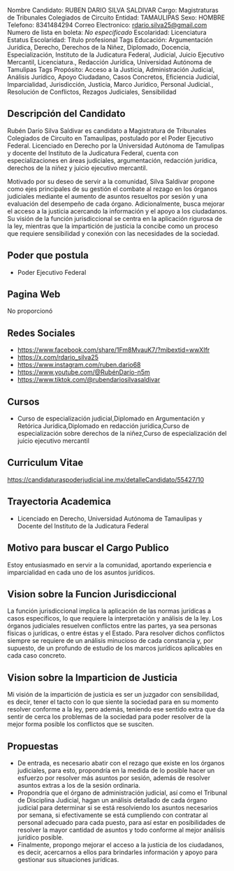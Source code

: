 Nombre Candidato: RUBEN DARIO SILVA SALDIVAR
Cargo: Magistraturas de Tribunales Colegiados de Circuito
Entidad: TAMAULIPAS
Sexo: HOMBRE
Telefono: 8341484294
Correo Electronico: rdario.silva25@gmail.com
Numero de lista en boleta: *No especificado*
Escolaridad: Licenciatura
Estatus Escolaridad: Título profesional
Tags Educación: Argumentación Jurídica, Derecho, Derechos de la Niñez, Diplomado, Docencia, Especialización, Instituto de la Judicatura Federal, Judicial, Juicio Ejecutivo Mercantil, Licenciatura., Redacción Jurídica, Universidad Autónoma de Tamulipas
Tags Propósito: Acceso a la Justicia, Administración Judicial, Análisis Jurídico, Apoyo Ciudadano, Casos Concretos, Eficiencia Judicial, Imparcialidad, Jurisdicción, Justicia, Marco Jurídico, Personal Judicial., Resolución de Conflictos, Rezagos Judiciales, Sensibilidad


## Descripción del Candidato 

Rubén Darío Silva Saldivar es candidato a Magistratura de Tribunales Colegiados de Circuito en Tamaulipas, postulado por el Poder Ejecutivo Federal. Licenciado en Derecho por la Universidad Autónoma de Tamulipas y docente del Instituto de la Judicatura Federal, cuenta con especializaciones en áreas judiciales, argumentación, redacción jurídica, derechos de la niñez y juicio ejecutivo mercantil.

Motivado por su deseo de servir a la comunidad, Silva Saldivar propone como ejes principales de su gestión el combate al rezago en los órganos judiciales mediante el aumento de asuntos resueltos por sesión y una evaluación del desempeño de cada órgano. Adicionalmente, busca mejorar el acceso a la justicia acercando la información y el apoyo a los ciudadanos. Su visión de la función jurisdiccional se centra en la aplicación rigurosa de la ley, mientras que la impartición de justicia la concibe como un proceso que requiere sensibilidad y conexión con las necesidades de la sociedad.


## Poder que postula

- Poder Ejecutivo Federal


## Pagina Web

No proporcionó


## Redes Sociales

- https://www.facebook.com/share/1Fm8MvauK7/?mibextid=wwXIfr
- https://x.com/rdario_silva25
- https://www.instagram.com/ruben.dario68
- https://www.youtube.com/@RubénDarío-n5m
- https://www.tiktok.com/@rubendariosilvasaldivar


## Cursos

- Curso de especialización judicial,Diplomado en Argumentación y Retórica Jurídica,Diplomado en redacción jurídica,Curso de especialización sobre derechos de la niñez,Curso de especialización del juicio ejecutivo mercantil


## Curriculum Vitae

https://candidaturaspoderjudicial.ine.mx/detalleCandidato/55427/10


## Trayectoria Academica

- Licenciado en Derecho, Universidad Autónoma de Tamaulipas y Docente del Instituto de la Judicatura Federal


## Motivo para buscar el Cargo Publico

Estoy entusiasmado en servir a la comunidad, aportando experiencia e imparcialidad en cada uno de los asuntos jurídicos.


## Vision sobre la Funcion Jurisdiccional

La función jurisdiccional implica la aplicación de las normas jurídicas a casos específicos, lo que requiere la interpretación y análisis de la ley. Los órganos judiciales resuelven conflictos entre las partes, ya sea personas físicas o jurídicas, o entre éstas y el Estado. Para resolver dichos conflictos siempre se requiere de un análisis minucioso de cada constancia y, por supuesto, de un profundo de estudio de los marcos jurídicos aplicables en cada caso concreto.


## Vision sobre la Imparticion de Justicia

Mi visión de la impartición de justicia es ser un juzgador con sensibilidad, es decir, tener el tacto con lo que siente la sociedad para en su momento resolver conforme a la ley, pero además, teniendo ese sentido extra que da sentir de cerca los problemas de la sociedad para poder resolver de la mejor forma posible los conflictos que se susciten.


## Propuestas

- De entrada, es necesario abatir con el rezago que existe en los órganos judiciales, para esto, propondría en la medida de lo posible hacer un esfuerzo por resolver más asuntos por sesión, además de resolver asuntos extras a los de la sesión ordinaria.
- Propondría que el órgano de administración judicial, así como el Tribunal de Disciplina Judicial, hagan un análisis detallado de cada órgano judicial para determinar si se está resolviendo los asuntos necesarios por semana, si efectivamente se está cumpliendo con contratar al personal adecuado para cada puesto, para así estar en posibilidades de resolver la mayor cantidad de asuntos y todo conforme al mejor análisis jurídico posible.
- Finalmente, propongo mejorar el acceso a la justicia de los ciudadanos, es decir, acercarnos a ellos para brindarles información y apoyo para gestionar sus situaciones jurídicas.

